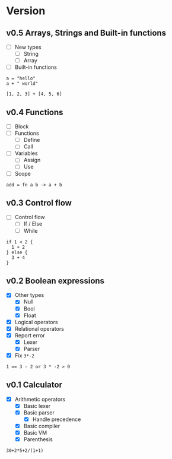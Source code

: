 # Version

## v0.5 Arrays, Strings and Built-in functions

- [ ] New types
  - [ ] String
  - [ ] Array
- [ ] Built-in functions

```slang
a = "hello"
a + " world"
```

```slang
[1, 2, 3] + [4, 5, 6]
```

## v0.4 Functions

- [ ] Block
- [ ] Functions
  - [ ] Define
  - [ ] Call
- [ ] Variables
  - [ ] Assign
  - [ ] Use
- [ ] Scope

```slang
add = fn a b -> a + b
```

## v0.3 Control flow

- [ ] Control flow
  - [ ] If / Else
  - [ ] While

```slang
if 1 < 2 {
  1 + 2
} else {
  3 + 4
}
```

## v0.2 Boolean expressions

- [x] Other types
  - [x] Null
  - [x] Bool
  - [x] Float
- [x] Logical operators
- [x] Relational operators
- [x] Report error
  - [x] Lexer
  - [x] Parser
- [x] Fix `3*-2`

```slang
1 == 3 - 2 or 3 * -2 > 0
```

## v0.1 Calculator

- [x] Arithmetic operators
  - [x] Basic lexer
  - [x] Basic parser
    - [x] Handle precedence
  - [x] Basic compiler
  - [x] Basic VM
  - [x] Parenthesis

```slang
30+2*5+2/(1+1)
```
